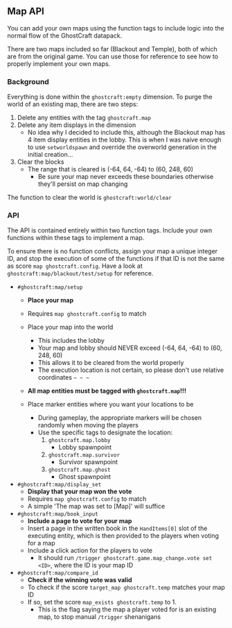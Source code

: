 

## Map API

You can add your own maps using the function tags to include logic into the normal flow of the GhostCraft datapack.

There are two maps included so far (Blackout and Temple), both of which are from the original game. You can use those for reference to see how to properly implement your own maps.


### Background

Everything is done within the `ghostcraft:empty` dimension. To purge the world of an existing map, there are two steps:

1. Delete any entities with the tag `ghostcraft.map`
1. Delete any item displays in the dimension
    - No idea why I decided to include this, although the Blackout map has 4 item display entities in the lobby. This is when I was naive enough to use `setworldspawn` and override the overworld generation in the initial creation...
1. Clear the blocks
    - The range that is cleared is (-64, 64, -64) to (60, 248, 60)
        - Be sure your map never exceeds these boundaries otherwise they'll persist on map changing

The function to clear the world is `ghostcraft:world/clear`


### API

The API is contained entirely within two function tags. Include your own functions within these tags to implement a map.

To ensure there is no function conflicts, assign your map a unique integer ID, and stop the execution of some of the functions if that ID is not the same as score `map ghostcraft.config`. Have a look at `ghostcraft:map/blackout/test/setup` for reference.

- `#ghostcraft:map/setup`
    - <b>Place your map</b>
    - Requires `map ghostcraft.config` to match
    - Place your map into the world
        - This includes the lobby
        - Your map and lobby should NEVER exceed (-64, 64, -64) to (60, 248, 60)
        - This allows it to be cleared from the world properly
        - The execution location is not certain, so please don't use relative coordinates `~ ~ ~`
        
    - <b>All map entities must be tagged with `ghostcraft.map`!!!</b>
    - Place marker entities where you want your locations to be
        - During gameplay, the appropriate markers will be chosen randomly when moving the players
        - Use the specific tags to designate the location:
            1. `ghostcraft.map.lobby`
                - Lobby spawnpoint
            1. `ghostcraft.map.survivor`
                - Survivor spawnpoint
            1. `ghostcraft.map.ghost`
                - Ghost spawnpoint
- `#ghostcraft:map/display_set`
    - <b>Display that your map won the vote</b>
    - Requires `map ghostcraft.config` to match
    - A simple 'The map was set to [Map]' will suffice
- `#ghostcraft:map/book_input`
    - <b>Include a page to vote for your map</b>
    - Insert a page in the written book in the `HandItems[0]` slot of the executing entity, which is then provided to the players when voting for a map
    - Include a click action for the players to vote
        - It should run `/trigger ghostcraft.game.map_change.vote set <ID>`, where the ID is your map ID
- `#ghostcraft:map/compare_id`
    - <b>Check if the winning vote was valid</b>
    - To check if the score `target_map ghostcraft.temp` matches your map ID
    - If so, set the score `map_exists ghostcraft.temp` to 1.
        - This is the flag saying the map a player voted for is an existing map, to stop manual `/trigger` shenanigans
    

